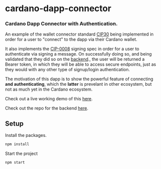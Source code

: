 # cardano-dapp-connector

### Cardano Dapp Connector with Authentication.

An example of the wallet connector standard [CIP30](https://cips.cardano.org/cips/cip30/) being implemented in order for a user to "connect" to the dapp via their Cardano wallet.

It also implements the [CIP-0008](https://developers.cardano.org/docs/governance/cardano-improvement-proposals/cip-0008/) signing spec in order for a user to authenticate via signing a message. On successfully doing so, and being validated that they did so on the [backend](https://github.com/brendansiraky/cardano-dapp-connector-backend)., the user will be returned a Bearer token, in which they will be able to access secure endpoints, just as they would with any other type of signup/login authentication.

The motivation of this dapp is to show the powerful feature of connecting **and authenticating**, which the **latter** is prevelant in other ecosystem, but not as much yet in the Cardano ecosystem.

Check out a live working demo of this [here](https://www.cardanodappconnector.tech).

Check out the repo for the backend [here](https://github.com/brendansiraky/cardano-dapp-connector-backend).

## Setup

Install the packages.
```bash
npm install
```

Start the project
```bash
npm start
```